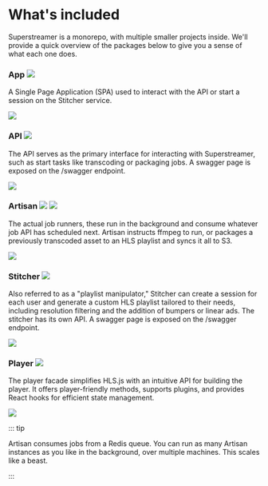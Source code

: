 # What's included

Superstreamer is a monorepo, with multiple smaller projects inside. We'll provide a quick overview of the packages below to give you a sense of what each one does.

<div class="package">
  <h3>App <img src="/icon-app.svg" /></h3>
  <p>
    A Single Page Application (SPA) used to interact with the API or start a session on the Stitcher service.
  </p>
  <div>
    <a href="https://hub.docker.com/r/superstreamerapp/app" target="_blank"><img src="/button-dockerhub.webp" style="max-height: 1.5rem;" /></a>
  </div>
</div>

<div class="package">
  <h3>API <img src="/icon-api.svg" /></h3>
  <p>
    The API serves as the primary interface for interacting with Superstreamer, such as start tasks like transcoding or packaging jobs. A swagger page is exposed on the /swagger endpoint.
  </p>
  <div>
    <a href="https://hub.docker.com/r/superstreamerapp/api" target="_blank"><img src="/button-dockerhub.webp" style="max-height: 1.5rem;" /></a>
  </div>
</div>

<div class="package">
  <h3>Artisan <img src="/icon-transcode.svg" /> <img src="/icon-package.svg" /></h3>
  <p>
    The actual job runners, these run in the background and consume whatever job API has scheduled next. Artisan instructs ffmpeg to run, or packages a previously transcoded asset to an HLS playlist and syncs it all to S3.
  </p>
  <div>
    <a href="https://hub.docker.com/r/superstreamerapp/artisan" target="_blank"><img src="/button-dockerhub.webp" style="max-height: 1.5rem;" /></a>
  </div>
</div>

<div class="package">
  <h3>Stitcher <img src="/icon-stitcher.svg" /></h3>
  <p>
    Also referred to as a "playlist manipulator," Stitcher can create a session for each user and generate a custom HLS playlist tailored to their needs, including resolution filtering and the addition of bumpers or linear ads. The stitcher has its own API.  A swagger page is exposed on the /swagger endpoint.
  </p>
  <div>
    <a href="https://hub.docker.com/r/superstreamerapp/stitcher" target="_blank"><img src="/button-dockerhub.webp" style="max-height: 1.5rem;" /></a>
  </div>
</div>

<div class="package">
  <h3>Player <img src="/icon-player.svg" /></h3>
  <p>
    The player facade simplifies HLS.js with an intuitive API for building the player. It offers player-friendly methods, supports plugins, and provides React hooks for efficient state management.
  </p>
  <div>
    <a href="https://www.npmjs.com/package/@superstreamer/player" target="_blank"><img src="/button-npm.webp" style="max-height: 1.5rem;" /></a>
  </div>
</div>

::: tip

Artisan consumes jobs from a Redis queue. You can run as many Artisan instances as you like in the background, over multiple machines. This scales like a beast.

:::